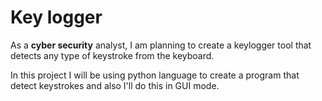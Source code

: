 # Key logger
As a **cyber security** analyst, I am planning to create a keylogger tool that detects any type of keystroke from the keyboard.

In this project  I will be using python language to create a program that detect keystrokes and also I'll do this in GUI mode.
